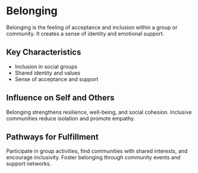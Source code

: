 # Belonging

Belonging is the feeling of acceptance and inclusion within a group or community. It creates a sense of identity and emotional support.

## Key Characteristics

- Inclusion in social groups
- Shared identity and values
- Sense of acceptance and support

## Influence on Self and Others

Belonging strengthens resilience, well-being, and social cohesion. Inclusive communities reduce isolation and promote empathy.

## Pathways for Fulfillment

Participate in group activities, find communities with shared interests, and encourage inclusivity. Foster belonging through community events and support networks.
